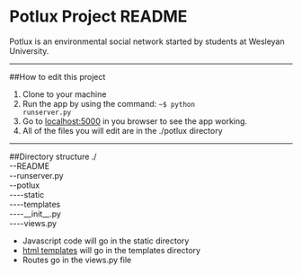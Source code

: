 Potlux Project README
====================

Potlux is an environmental social network started by students at Wesleyan University.

------------------------
##How to edit this project
1. Clone to your machine
2. Run the app by using the command: <code>~$ python runserver.py</code>
3. Go to [localhost:5000](localhost:5000) in you browser to see the app working.
4. All of the files you will edit are in the ./potlux directory

-----------------------	
##Directory structure 
./  
--README  
--runserver.py  
--potlux  
----static  
----templates  
----\_\_init\_\_.py  
----views.py  

* Javascript code will go in the static directory
* [html templates](http://flask.pocoo.org/docs/0.10/tutorial/templates/) will go in the templates directory
* Routes go in the views.py file
